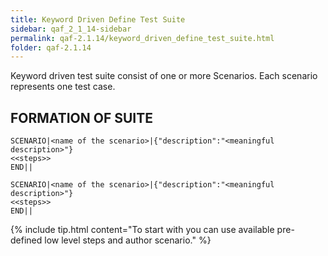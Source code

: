 ```yaml
---
title: Keyword Driven Define Test Suite
sidebar: qaf_2_1_14-sidebar
permalink: qaf-2.1.14/keyword_driven_define_test_suite.html
folder: qaf-2.1.14
---
```


Keyword driven test suite consist of one or more Scenarios. Each scenario represents one test case.

## FORMATION OF SUITE

```
SCENARIO|<name of the scenario>|{"description":"<meaningful description>"}
<<steps>>
END||
  
SCENARIO|<name of the scenario>|{"description":"<meaningful description>"}
<<steps>>
END||
```

{% include tip.html content="To start with you can use available pre-defined low level steps and author scenario." %} 

